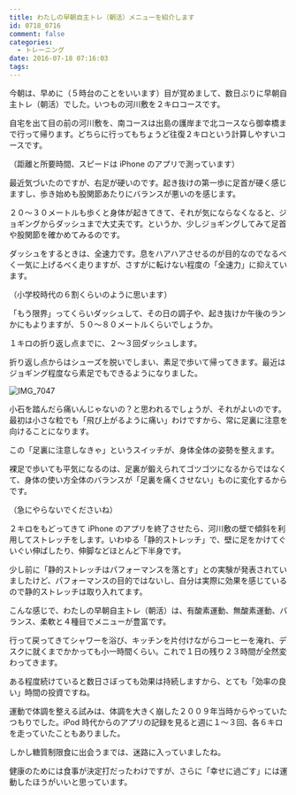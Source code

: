 ```yaml
---
title: わたしの早朝自主トレ（朝活）メニューを紹介します
id: 0718_0716
comment: false
categories:
  - トレーニング
date: 2016-07-18 07:16:03
tags:
---
```


今朝は、早めに（５時台のことをいいます）目が覚めまして、数日ぶりに早朝自主トレ（朝活）でした。いつもの河川敷を２キロコースです。

自宅を出て目の前の河川敷を、南コースは出島の護岸まで北コースなら御幸橋まで行って帰ります。どちらに行ってもちょうど往復２キロという計算しやすいコースです。

（距離と所要時間、スピードは iPhone のアプリで測っています）

最近気づいたのですが、右足が硬いのです。起き抜けの第一歩に足首が硬く感じますし、歩き始めも股関節あたりにバランスが悪いのを感じます。

２０〜３０メートルも歩くと身体が起きてきて、それが気にならなくなると、ジョギングからダッシュまで大丈夫です。というか、少しジョギングしてみて足首や股関節を確かめてみるのです。

ダッシュをするときは、全速力です。息をハアハアさせるのが目的なのでなるべく一気に上げるべく走りますが、さすがに転けない程度の「全速力」に抑えています。

（小学校時代の６割くらいのように思います）

「もう限界」ってくらいダッシュして、その日の調子や、起き抜けか午後のランかにもよりますが、５０〜８０メートルくらいでしょうか。

１キロの折り返し点までに、２〜３回ダッシュします。

折り返し点からはシューズを脱いでしまい、素足で歩いて帰ってきます。最近はジョギング程度なら素足でもできるようになりました。

![IMG_7047](http://ogasawara.me/wp/wp-content/uploads/2016/07/IMG_7047-1200x900.jpg)

小石を踏んだら痛いんじゃないの？と思われるでしょうが、それがよいのです。最初は小さな粒でも「飛び上がるように痛い」わけですから、常に足裏に注意を向けることになります。

この「足裏に注意しなきゃ」というスイッチが、身体全体の姿勢を整えます。

裸足で歩いても平気になるのは、足裏が鍛えられてゴツゴツになるからではなくて、身体の使い方全体のバランスが「足裏を痛くさせない」ものに変化するからです。

（急にやらないでくださいね）

２キロをもどってきて iPhone のアプリを終了させたら、河川敷の壁で傾斜を利用してストレッチをします。いわゆる「静的ストレッチ」で、壁に足をかけてぐいぐい伸ばしたり、伸脚などほとんど下半身です。

少し前に「静的ストレッチはパフォーマンスを落とす」との実験が発表されていましたけど、パフォーマンスの目的ではないし、自分は実際に効果を感じているので静的ストレッチは取り入れてます。

こんな感じで、わたしの早朝自主トレ（朝活）は、有酸素運動、無酸素運動、バランス、柔軟と４種目でメニューが豊富です。

行って戻ってきてシャワーを浴び、キッチンを片付けながらコーヒーを淹れ、デスクに就くまでかかっても小一時間くらい。これで１日の残り２３時間が全然変わってきます。

ある程度続けていると数日さぼっても効果は持続しますから、とても「効率の良い」時間の投資ですね。

運動で体調を整える試みは、体調を大きく崩した２００９年当時からやっていたつもりでした。iPod 時代からのアプリの記録を見ると週に１〜３回、各６キロを走っていたこともありました。

しかし糖質制限食に出会うまでは、迷路に入っていましたね。

健康のためには食事が決定打だったわけですが、さらに「幸せに過ごす」には運動したほうがいいと思っています。

<p></p>
<script async src="//pagead2.googlesyndication.com/pagead/js/adsbygoogle.js"></script>
<!-- レスポンシブ -->
<ins class="adsbygoogle"
     style="display:block"
     data-ad-client="ca-pub-1326353612309906"
     data-ad-slot="9574351073"
     data-ad-format="auto"></ins>
<script>
(adsbygoogle = window.adsbygoogle || []).push({});
</script>